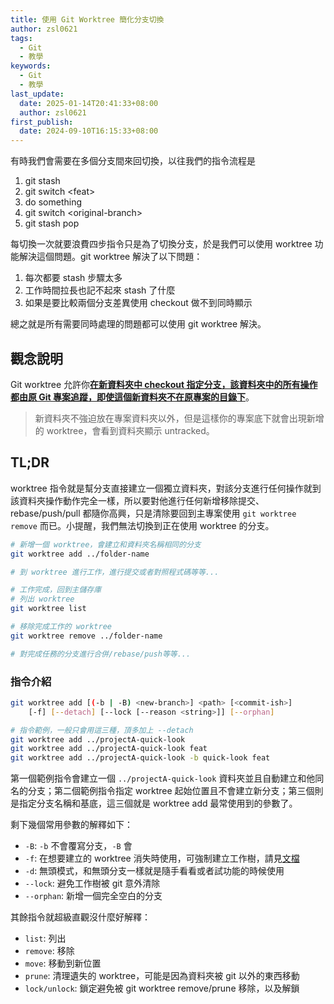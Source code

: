 ```yaml
---
title: 使用 Git Worktree 簡化分支切換
author: zsl0621
tags:
  - Git
  - 教學
keywords:
  - Git
  - 教學
last_update:
  date: 2025-01-14T20:41:33+08:00
  author: zsl0621
first_publish:
  date: 2024-09-10T16:15:33+08:00
---
```


有時我們會需要在多個分支間來回切換，以往我們的指令流程是

1. git stash
2. git switch \<feat\>
3. do something
4. git switch \<original-branch\>
5. git stash pop

每切換一次就要浪費四步指令只是為了切換分支，於是我們可以使用 worktree 功能解決這個問題。git worktree 解決了以下問題：

1. 每次都要 stash 步驟太多
2. 工作時間拉長也記不起來 stash 了什麼
3. 如果是要比較兩個分支差異使用 checkout 做不到同時顯示

總之就是所有需要同時處理的問題都可以使用 git worktree 解決。

## 觀念說明

Git worktree 允許你<u>**在新資料夾中 checkout 指定分支，該資料夾中的所有操作都由原 Git 專案追蹤，即使這個新資料夾不在原專案的目錄下**</u>。

> 新資料夾不強迫放在專案資料夾以外，但是這樣你的專案底下就會出現新增的 worktree，會看到資料夾顯示 untracked。

## TL;DR

worktree 指令就是幫分支直接建立一個獨立資料夾，對該分支進行任何操作就到該資料夾操作動作完全一樣，所以要對他進行任何新增移除提交、rebase/push/pull 都隨你高興，只是清除要回到主專案使用 `git worktree remove` 而已。小提醒，我們無法切換到正在使用 worktree 的分支。

```sh
# 新增一個 worktree，會建立和資料夾名稱相同的分支
git worktree add ../folder-name

# 到 worktree 進行工作，進行提交或者對照程式碼等等...

# 工作完成，回到主儲存庫
# 列出 worktree
git worktree list

# 移除完成工作的 worktree
git worktree remove ../folder-name

# 對完成任務的分支進行合併/rebase/push等等...
```

### 指令介紹

```sh
git worktree add [(-b | -B) <new-branch>] <path> [<commit-ish>]
    [-f] [--detach] [--lock [--reason <string>]] [--orphan] 

# 指令範例，一般只會用這三種，頂多加上 --detach
git worktree add ../projectA-quick-look
git worktree add ../projectA-quick-look feat
git worktree add ../projectA-quick-look -b quick-look feat
```

第一個範例指令會建立一個 `../projectA-quick-look` 資料夾並且自動建立和他同名的分支；第二個範例指令指定 worktree 起始位置且不會建立新分支；第三個則是指定分支名稱和基底，這三個就是 worktree add 最常使用到的參數了。

剩下幾個常用參數的解釋如下：

- `-B`: `-b` 不會覆寫分支，`-B` 會
- `-f`: 在想要建立的 worktree 消失時使用，可強制建立工作樹，請見[文檔](https://git-scm.com/docs/git-worktree#Documentation/git-worktree.txt--f)
- `-d`: 無頭模式，和無頭分支一樣就是隨手看看或者試功能的時候使用
- `--lock`: 避免工作樹被 git 意外清除
- `--orphan`: 新增一個完全空白的分支

其餘指令就超級直觀沒什麼好解釋：

- `list`: 列出
- `remove`: 移除
- `move`: 移動到新位置
- `prune`: 清理遺失的 worktree，可能是因為資料夾被 git 以外的東西移動
- `lock/unlock`: 鎖定避免被 git worktree remove/prune 移除，以及解鎖
